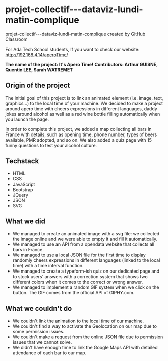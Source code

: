 # projet-collectif---dataviz-lundi-matin-complique
projet-collectif---dataviz-lundi-matin-complique created by GitHub Classroom

For Ada Tech School students, If you want to check our website: http://192.168.4.14/aperoTime/

**The name of the project: It's Apero Time!**
**Contributors: Arthur GUISNE, Quentin LEE, Sarah WATREMET**

## Origin of the project

The initial goal of this project is to link an animated element (i.e. image, text, graphics...) to the local time of your machine. 
We decided to make a project around apero time with cheers expressions in different languages, daddy jokes around alcohol as well as a red wine bottle filling automatically when you launch the page.

In order to complete this project, we added a map collecting all bars in France with details, such as opening time, phone number, types of beers available, PMR adopted, and so on.
We also added a quiz page with 15 funny questions to test your alcohol culture. 

## Techstack

- HTML
- CSS
- JavaScript
- Bootstrap
- JQuery
- JSON 
- SVG


## What we did

- We managed to create an animated image with a svg file: we collected the image online and we were able to empty it and fill it automatically.
- We managed to use an API from a opendata website that collects all bars in France.
- We managed to use a local JSON file for the first time to display randomly cheers expressions in different languages (linked to the local time) with a time interval function. 
- We managed to create a typeform-ish quiz on our dedicated page and to stock users' answers with a correction system that shows two different colors when it comes to the correct or wrong answer.
- We managed to implement a random GIF system when we click on the button. The GIF comes from the official API of GIPHY.com.

## What we couldn't do

- We couldn't link the animation to the local time of our machine.
- We couldn't find a way to activate the Geolocation on our map due to some permission issues. 
- We couldn't make a request from the online JSON file due to permission issues that we cannot solve. 
- We didn't have enough time to link the Google Maps API with detailed attendance of each bar to our map. 
